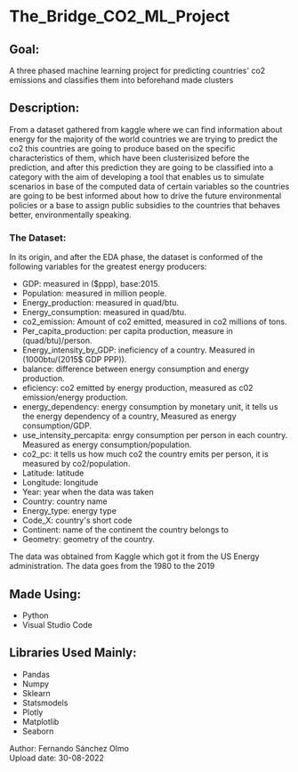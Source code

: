 # The_Bridge_CO2_ML_Project

## Goal:
A three phased machine learning project for predicting countries' co2 emissions and classifies them into beforehand made clusters

## Description:
From a dataset gathered from kaggle where we can find information about energy for the majority of the world countries we are trying to predict the co2 this countries are going to produce based on the specific characteristics of them, which have been clusterisized before the prediction, and after this prediction they are going to be classified into a category with the aim of developing a tool that enables us to simulate scenarios in base of the computed data of certain variables so the countries are going to be best informed about how to drive the future environmental policies or a base to assign public subsidies to the countries that behaves better, environmentally speaking.

### The Dataset:
In its origin, and after the EDA phase, the dataset is conformed of the following variables for the greatest energy producers:

- GDP: measured in ($ppp), base:2015.
- Population: measured in million people.
- Energy_production: measured in quad/btu.
- Energy_consumption: measured in quad/btu.
- co2_emission: Amount of co2 emitted, measured in co2 millions of tons.
- Per_capita_production: per capita production, measure in (quad/btu)/person.
- Energy_intensity_by_GDP: ineficiency of a country. Measured in (1000btu/(2015$ GDP PPP)).
- balance: difference between energy consumption and energy production.
- eficiency: co2 emitted by energy production, measured as c02 emission/energy production.
- energy_dependency: energy consumption by monetary unit, it tells us the energy dependency of a country, Measured as energy consumption/GDP.
- use_intensity_percapita: enrgy consumption per person in each country. Measured as energy consumption/population.
- co2_pc: it tells us how much co2 the country emits per person, it is measured by co2/population.
- Latitude: latitude
- Longitude: longitude
- Year: year when the data was taken
- Country: country name
- Energy_type: energy type
- Code_X: country's short code
- Continent: name of the continent the country belongs to
- Geometry: geometry of the country.

The data was obtained from Kaggle which got it from the US Energy administration. The data goes from the 1980 to the 2019

## Made Using:
- Python
- Visual Studio Code

## Libraries Used Mainly:
- Pandas
- Numpy
- Sklearn
- Statsmodels
- Plotly
- Matplotlib
- Seaborn

Author: Fernando Sánchez Olmo  
Upload date: 30-08-2022

